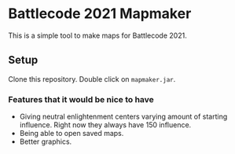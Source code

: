 # Battlecode 2021 Mapmaker
This is a simple tool to make maps for Battlecode 2021.

## Setup
Clone this repository.  Double click on `mapmaker.jar`.
### Features that it would be nice to have
* Giving neutral enlightenment centers varying amount of
starting influence.  Right now they always have 150 influence.
* Being able to open saved maps.
* Better graphics.